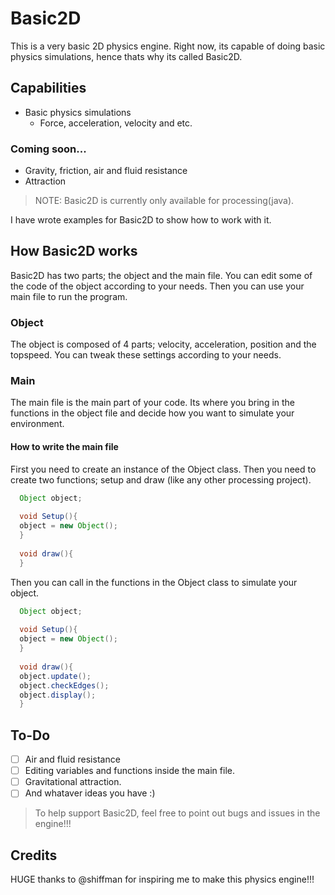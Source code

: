 # Basic2D
This is a very basic 2D physics engine. Right now, its capable of doing basic physics simulations, hence thats why its called Basic2D.

## Capabilities 
* Basic physics simulations 
  * Force, acceleration, velocity and etc.
  
### Coming soon...
* Gravity, friction, air and fluid resistance
* Attraction

> NOTE: Basic2D is currently only available for processing(java).

I have wrote examples for Basic2D to show how to work with it.

## How Basic2D works
Basic2D has two parts; the object and the main file. You can edit some of the code of the object according to your needs. Then you can use your main file to run the program.

### Object
The object is composed of 4 parts; velocity, acceleration, position and the topspeed. You can tweak these settings according to your needs. 

### Main
The main file is the main part of your code. Its where you bring in the functions in the object file and decide how you want to simulate your environment.

#### How to write the main file
First you need to create an instance of the Object class. Then you need to create two functions; setup and draw (like any other processing project).
```java
  Object object;
  
  void Setup(){
  object = new Object();
  }
  
  void draw(){
  }
```
Then you can call in the functions in the Object class to simulate your object.
```java
  Object object;
  
  void Setup(){
  object = new Object();
  }
  
  void draw(){
  object.update();
  object.checkEdges();
  object.display();
  }
```

## To-Do
* [ ] Air and fluid resistance 
* [ ] Editing variables and functions inside the main file.
* [ ] Gravitational attraction.
* [ ] And whataver ideas you have :)

> To help support Basic2D, feel free to point out bugs and issues in the engine!!! 

## Credits
HUGE thanks to @shiffman for inspiring me to make this physics engine!!!
